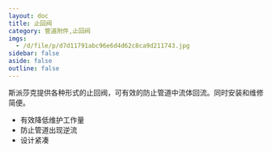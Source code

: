 ```yaml
---
layout: doc
title: 止回阀
category: 管道附件,止回阀
imgs:
  - /d/file/p/d7d11791abc96e6d4d62c8ca9d211743.jpg
sidebar: false
aside: false
outline: false
---
```


斯派莎克提供各种形式的止回阀，可有效的防止管道中流体回流。同时安装和维修简便。

- 有效降低维护工作量
- 防止管道出现逆流
- 设计紧凑

<AllProducts category="管道附件,止回阀" />
